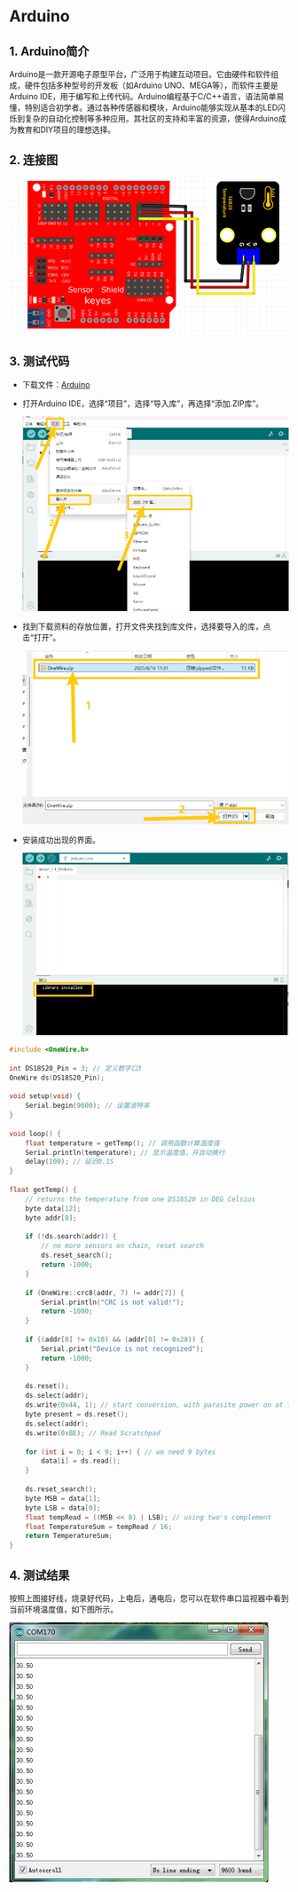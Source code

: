 # Arduino


## 1. Arduino简介  

Arduino是一款开源电子原型平台，广泛用于构建互动项目。它由硬件和软件组成，硬件包括多种型号的开发板（如Arduino UNO、MEGA等），而软件主要是Arduino IDE，用于编写和上传代码。Arduino编程基于C/C++语言，语法简单易懂，特别适合初学者。通过各种传感器和模块，Arduino能够实现从基本的LED闪烁到复杂的自动化控制等多种应用。其社区的支持和丰富的资源，使得Arduino成为教育和DIY项目的理想选择。  

## 2. 连接图  

![](media/4728c54b5c6eba38eda8c7da83f3a3e9.png)  

## 3. 测试代码  

- 下载文件：[Arduino](./Arduino.7z)

- 打开Arduino IDE，选择“项目”，选择“导入库”，再选择“添加.ZIP库”。

  ![](./media/image-20250816113803878.png)

- 找到下载资料的存放位置，打开文件夹找到库文件，选择要导入的库，点击“打开”。

  ![](./media/image-20250816113557114.png)

- 安装成功出现的界面。

  ![](./media/image-20250816113943181.png)

```cpp  
#include <OneWire.h>  

int DS18S20_Pin = 3; // 定义数字口3  
OneWire ds(DS18S20_Pin);  

void setup(void) {  
    Serial.begin(9600); // 设置波特率  
}  

void loop() {  
    float temperature = getTemp(); // 调用函数计算温度值  
    Serial.println(temperature); // 显示温度值，并自动换行  
    delay(100); // 延迟0.1S   
}  

float getTemp() {  
    // returns the temperature from one DS18S20 in DEG Celsius  
    byte data[12];  
    byte addr[8];  

    if (!ds.search(addr)) {  
        // no more sensors on chain, reset search  
        ds.reset_search();  
        return -1000;  
    }  
    
    if (OneWire::crc8(addr, 7) != addr[7]) {  
        Serial.println("CRC is not valid!");  
        return -1000;  
    }  
    
    if ((addr[0] != 0x10) && (addr[0] != 0x28)) {  
        Serial.print("Device is not recognized");  
        return -1000;  
    }  

    ds.reset();  
    ds.select(addr);  
    ds.write(0x44, 1); // start conversion, with parasite power on at the end  
    byte present = ds.reset();  
    ds.select(addr);  
    ds.write(0xBE); // Read Scratchpad  

    for (int i = 0; i < 9; i++) { // we need 9 bytes  
        data[i] = ds.read();  
    }  

    ds.reset_search();  
    byte MSB = data[1];  
    byte LSB = data[0];  
    float tempRead = ((MSB << 8) | LSB); // using two's complement  
    float TemperatureSum = tempRead / 16;  
    return TemperatureSum;  
}  
```

## 4. 测试结果  

按照上图接好线，烧录好代码，上电后，通电后，您可以在软件串口监视器中看到当前环境温度值，如下图所示。  

![](media/0d9250e2b510e3ffc086ecb7459e4b64.png)  



